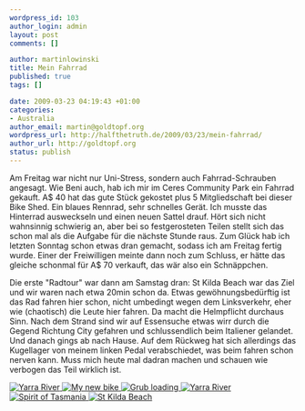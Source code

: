 ```yaml
--- 
wordpress_id: 103
author_login: admin
layout: post
comments: []

author: martinlowinski
title: Mein Fahrrad
published: true
tags: []

date: 2009-03-23 04:19:43 +01:00
categories: 
- Australia
author_email: martin@goldtopf.org
wordpress_url: http://halfthetruth.de/2009/03/23/mein-fahrrad/
author_url: http://goldtopf.org
status: publish
---
```

Am Freitag war nicht nur Uni-Stress, sondern auch Fahrrad-Schrauben angesagt. Wie Beni auch, hab ich mir im Ceres Community Park ein Fahrrad gekauft. A$ 40 hat das gute St&uuml;ck gekostet plus 5 Mitgliedschaft bei dieser Bike Shed. Ein blaues Rennrad, sehr schnelles Ger&auml;t. Ich musste das Hinterrad ausweckseln und einen neuen Sattel drauf. H&ouml;rt sich nicht wahnsinnig schwierig an, aber bei so festgerosteten Teilen stellt sich das schon mal als die Aufgabe f&uuml;r die n&auml;chste Stunde raus. Zum Gl&uuml;ck hab ich letzten Sonntag schon etwas dran gemacht, sodass ich am Freitag fertig wurde. Einer der Freiwilligen meinte dann noch zum Schluss, er h&auml;tte das gleiche schonmal f&uuml;r A$ 70 verkauft, das w&auml;r also ein Schn&auml;ppchen.

Die erste "Radtour" war dann am Samstag dran: St Kilda Beach war das Ziel und wir waren nach etwa 20min schon da. Etwas gew&ouml;hnungsbed&uuml;rftig ist das Rad fahren hier schon, nicht umbedingt wegen dem Linksverkehr, eher wie (chaotisch) die Leute hier fahren. Da macht die Helmpflicht durchaus Sinn.
Nach dem Strand sind wir auf Essensuche etwas wirr durch die Gegend Richtung City gefahren und schlussendlich beim Italiener gelandet. Und danach gings ab nach Hause. Auf dem R&uuml;ckweg hat sich allerdings das Kugellager von meinem linken Pedal verabschiedet, was beim fahren schon nerven kann. Muss mich heute mal dadran machen und schauen wie verbogen das Teil wirklich ist.
<div class="flickrset"><a title="Yarra River" rel="lightbox[Australia]" href="http://farm4.static.flickr.com/3612/3405927509_363d2f1f8e.jpg"><img src="//farm4.static.flickr.com/3612/3405927509_363d2f1f8e_s.jpg" alt="Yarra River" /></a><a title="My new bike" rel="lightbox[Australia]" href="http://farm4.static.flickr.com/3662/3405927359_f0193cfb13.jpg"> <img src="//farm4.static.flickr.com/3662/3405927359_f0193cfb13_s.jpg" alt="My new bike" /></a><a title="Grub loading" rel="lightbox[Australia]" href="http://farm4.static.flickr.com/3433/3405927205_020c5d9589.jpg"> <img src="//farm4.static.flickr.com/3433/3405927205_020c5d9589_s.jpg" alt="Grub loading" /></a><a title="Yarra River" rel="lightbox[Australia]" href="http://farm4.static.flickr.com/3635/3405927063_a91d24df99.jpg"> <img src="//farm4.static.flickr.com/3635/3405927063_a91d24df99_s.jpg" alt="Yarra River" /></a><a title="Spirit of Tasmania" rel="lightbox[Australia]" href="http://farm4.static.flickr.com/3444/3405926881_0589ac5c54.jpg"> <img src="//farm4.static.flickr.com/3444/3405926881_0589ac5c54_s.jpg" alt="Spirit of Tasmania" /></a><a title="St Kilda Beach" rel="lightbox[Australia]" href="http://farm4.static.flickr.com/3540/3405926747_73a6b1ff85.jpg"> <img src="//farm4.static.flickr.com/3540/3405926747_73a6b1ff85_s.jpg" alt="St Kilda Beach" /></a></div>

